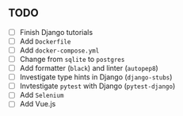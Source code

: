 ## TODO
- [ ] Finish Django tutorials
- [ ] Add `Dockerfile`
- [ ] Add `docker-compose.yml`
- [ ] Change from `sqlite` to `postgres`
- [ ] Add formatter (`black`) and linter (`autopep8`)
- [ ] Investigate type hints in Django (`django-stubs`)
- [ ] Invtestigate `pytest` with Django (`pytest-django`)
- [ ] Add `Selenium`
- [ ] Add Vue.js